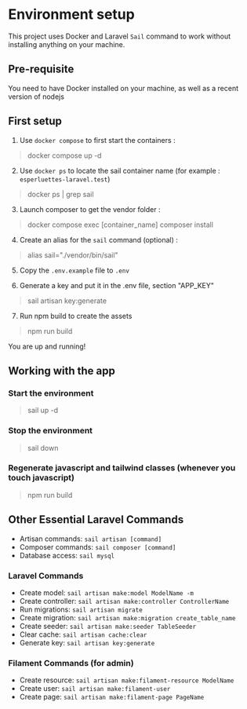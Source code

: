 # Environment setup

This project uses Docker and Laravel `Sail` command to work without installing anything on your machine.

## Pre-requisite
You need to have Docker installed on your machine, as well as a recent version of nodejs

## First setup

1. Use `docker compose` to first start the containers :

> docker compose up -d

2. Use `docker ps` to locate the sail container name (for example : `esperluettes-laravel.test`)

> docker ps | grep sail

3. Launch composer to get the vendor folder :

> docker compose exec [container_name] composer install

4. Create an alias for the `sail` command (optional) :

> alias sail="./vendor/bin/sail"

5. Copy the `.env.example` file to `.env`

6. Generate a key and put it in the .env file, section "APP_KEY"

> sail artisan key:generate

7. Run npm build to create the assets

> npm run build

You are up and running!

## Working with the app

### Start the environment 

> sail up -d

### Stop the environment 

> sail down

### Regenerate javascript and tailwind classes (whenever you touch javascript)

> npm run build

## Other Essential Laravel Commands
- Artisan commands: `sail artisan [command]`
- Composer commands: `sail composer [command]`
- Database access: `sail mysql`

### Laravel Commands
- Create model: `sail artisan make:model ModelName -m`
- Create controller: `sail artisan make:controller ControllerName`
- Run migrations: `sail artisan migrate`
- Create migration: `sail artisan make:migration create_table_name`
- Create seeder: `sail artisan make:seeder TableSeeder`
- Clear cache: `sail artisan cache:clear`
- Generate key: `sail artisan key:generate`

### Filament Commands (for admin)
- Create resource: `sail artisan make:filament-resource ModelName`
- Create user: `sail artisan make:filament-user`
- Create page: `sail artisan make:filament-page PageName`